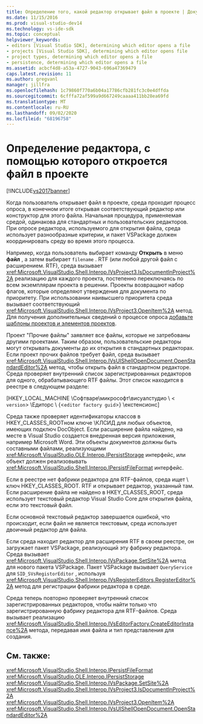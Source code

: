 ```yaml
---
title: Определение того, какой редактор открывает файл в проекте | Документация Майкрософт
ms.date: 11/15/2016
ms.prod: visual-studio-dev14
ms.technology: vs-ide-sdk
ms.topic: conceptual
helpviewer_keywords:
- editors [Visual Studio SDK], determining which editor opens a file
- projects [Visual Studio SDK], determining which editor opens file
- project types, determining which editor opens a file
- persistence, determining which editor opens a file
ms.assetid: acbcf4d8-a53a-4727-9043-696a47369479
caps.latest.revision: 11
ms.author: gregvanl
manager: jillfra
ms.openlocfilehash: 1c79860f770a6b04a17786cfb281fc3c0e4dffda
ms.sourcegitcommit: 6cfffa72af599a9d667249caaaa411bb28ea69fd
ms.translationtype: MT
ms.contentlocale: ru-RU
ms.lasthandoff: 09/02/2020
ms.locfileid: "68196758"
---
```

# <a name="determining-which-editor-opens-a-file-in-a-project"></a>Определение редактора, с помощью которого откроется файл в проекте
[!INCLUDE[vs2017banner](../../includes/vs2017banner.md)]

Когда пользователь открывает файл в проекте, среда проходит процесс опроса, в конечном итоге открывая соответствующий редактор или конструктор для этого файла. Начальная процедура, применяемая средой, одинакова для стандартных и пользовательских редакторов. При опросе редактора, используемого для открытия файла, среда использует разнообразные критерии, и пакет VSPackage должен координировать среду во время этого процесса.  
  
 Например, когда пользователь выбирает команду **Открыть** в меню **файл** , а затем выбирает `filename` . RTF (или любой другой файл с расширением. RTF), среда вызывает <xref:Microsoft.VisualStudio.Shell.Interop.IVsProject3.IsDocumentInProject%2A> реализацию для каждого проекта, постепенно переключаясь по всем экземплярам проекта в решении. Проекты возвращают набор флагов, которые определяют утверждения для документа по приоритету. При использовании наивысшего приоритета среда вызывает соответствующий <xref:Microsoft.VisualStudio.Shell.Interop.IVsProject3.OpenItem%2A> метод. Для получения дополнительных сведений о процессе опроса [добавьте шаблоны проектов и элементов проектов](../../extensibility/internals/adding-project-and-project-item-templates.md).  
  
 Проект "Прочие файлы" заявляет все файлы, которые не затребованы другими проектами. Таким образом, пользовательские редакторы могут открывать документы до их открытия в стандартных редакторах. Если проект прочих файлов требует файл, среда вызывает <xref:Microsoft.VisualStudio.Shell.Interop.IVsUIShellOpenDocument.OpenStandardEditor%2A> метод, чтобы открыть файл в стандартном редакторе. Среда проверяет внутренний список зарегистрированных редакторов для одного, обрабатывающего RTF файлы. Этот список находится в реестре в следующем разделе:  
  
 [HKEY_LOCAL_MACHINE \Софтваре\микрософт\висуалстудио \\ < `version`> \Едиторс \\ {<`editor factory guid`>} \екстенсионс]  
  
 Среда также проверяет идентификаторы классов в HKEY_CLASSES_ROOTном ключе \КЛСИД для любых объектов, имеющих подключ DocObject. Если расширение файла найдено, на месте в Visual Studio создается внедренная версия приложения, например Microsoft Word. Эти объекты документов должны быть составными файлами, реализующими <xref:Microsoft.VisualStudio.OLE.Interop.IPersistStorage> интерфейс, или объект должен реализовывать <xref:Microsoft.VisualStudio.Shell.Interop.IPersistFileFormat> интерфейс.  
  
 Если в реестре нет фабрики редактора для RTF-файлов, среда ищет \\ ключ HKEY_CLASSES_ROOT. RTF и открывает редактор, указанный там. Если расширение файла не найдено в HKEY_CLASSES_ROOT, среда использует текстовый редактор Visual Studio Core для открытия файла, если это текстовый файл.  
  
 Если основной текстовый редактор завершается ошибкой, что происходит, если файл не является текстовым, среда использует двоичный редактор для файла.  
  
 Если среда находит редактор для расширения RTF в своем реестре, он загружает пакет VSPackage, реализующий эту фабрику редактора. Среда вызывает <xref:Microsoft.VisualStudio.Shell.Interop.IVsPackage.SetSite%2A> метод для нового пакета VSPackage. Пакет VSPackage вызывает `QueryService` для `SID_SVsRegistorEditor` , используя <xref:Microsoft.VisualStudio.Shell.Interop.IVsRegisterEditors.RegisterEditor%2A> метод для регистрации фабрики редактора в среде.  
  
 Среда теперь повторно проверяет внутренний список зарегистрированных редакторов, чтобы найти только что зарегистрированную фабрику редактора для RTF-файлов. Среда вызывает реализацию <xref:Microsoft.VisualStudio.Shell.Interop.IVsEditorFactory.CreateEditorInstance%2A> метода, передавая имя файла и тип представления для создания.  
  
## <a name="see-also"></a>См. также:  
 <xref:Microsoft.VisualStudio.Shell.Interop.IPersistFileFormat>   
 <xref:Microsoft.VisualStudio.OLE.Interop.IPersistStorage>   
 <xref:Microsoft.VisualStudio.Shell.Interop.IVsPackage.SetSite%2A>   
 <xref:Microsoft.VisualStudio.Shell.Interop.IVsProject3.IsDocumentInProject%2A>   
 <xref:Microsoft.VisualStudio.Shell.Interop.IVsProject3.OpenItem%2A>   
 <xref:Microsoft.VisualStudio.Shell.Interop.IVsUIShellOpenDocument.OpenStandardEditor%2A>
